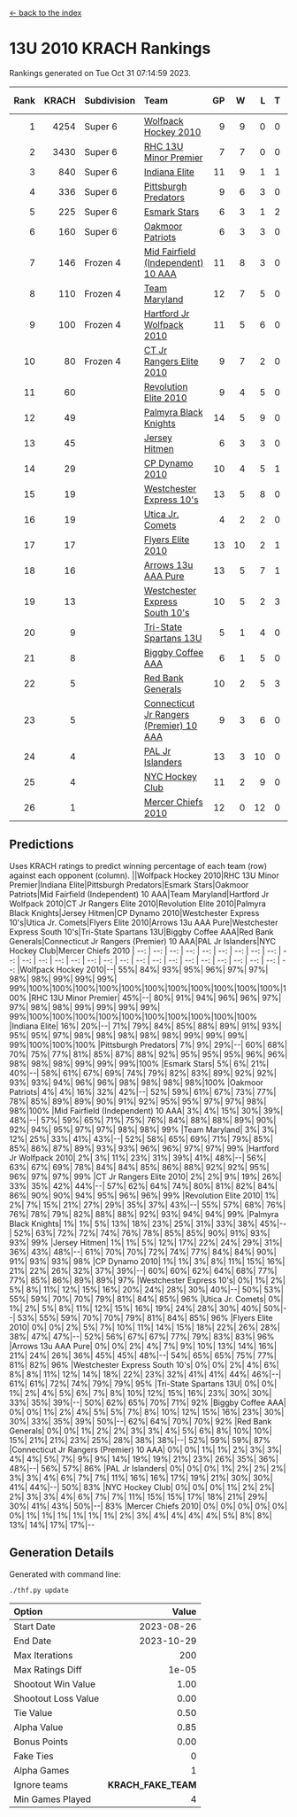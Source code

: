 [<- back to the index](readme.md)
# 13U 2010 KRACH Rankings
Rankings generated on Tue Oct 31 07:14:59 2023.

Rank|KRACH|Subdivision|Team|GP|W|L|T|OTW|OTL|SoS|Exp Wins|Win Diff
---:|---:|:---|:---|---:|---:|---:|---:|---:|---:|---:|---:|---:
1|4254|Super 6|[Wolfpack Hockey 2010](https://gamesheetstats.com/seasons/3664/teams/140960/schedule)|9|9|0|0|0|0|68|9.8|-0.0
2|3430|Super 6|[RHC 13U Minor Premier](https://gamesheetstats.com/seasons/3664/teams/140959/schedule)|7|7|0|0|1|0|68|7.8|-0.0
3|840|Super 6|[Indiana Elite](https://gamesheetstats.com/seasons/3664/teams/144350/schedule)|11|9|1|1|0|0|152|10.4|0.0
4|336|Super 6|[Pittsburgh Predators](https://gamesheetstats.com/seasons/3664/teams/140974/schedule)|9|6|3|0|0|0|298|6.9|0.0
5|225|Super 6|[Esmark Stars](https://gamesheetstats.com/seasons/3664/teams/140972/schedule)|6|3|1|2|0|0|261|4.9|0.0
6|160|Super 6|[Oakmoor Patriots](https://gamesheetstats.com/seasons/3664/teams/162748/schedule)|6|3|3|0|0|0|339|3.9|0.0
7|146|Frozen 4|[Mid Fairfield (Independent) 10 AAA](https://gamesheetstats.com/seasons/3664/teams/140956/schedule)|11|8|3|0|1|0|729|8.9|0.0
8|110|Frozen 4|[Team Maryland](https://gamesheetstats.com/seasons/3664/teams/140976/schedule)|12|7|5|0|1|0|571|7.9|0.0
9|100|Frozen 4|[Hartford Jr Wolfpack 2010](https://gamesheetstats.com/seasons/3664/teams/140957/schedule)|11|5|6|0|0|2|1317|5.8|-0.0
10|80|Frozen 4|[CT Jr Rangers Elite 2010](https://gamesheetstats.com/seasons/3664/teams/140955/schedule)|9|7|2|0|1|0|25|7.9|0.0
11|60||[Revolution Elite 2010](https://gamesheetstats.com/seasons/3664/teams/140975/schedule)|9|4|5|0|0|0|526|4.9|0.0
12|49||[Palmyra Black Knights](https://gamesheetstats.com/seasons/3664/teams/140973/schedule)|14|5|9|0|0|0|1073|5.9|0.0
13|45||[Jersey Hitmen](https://gamesheetstats.com/seasons/3664/teams/140961/schedule)|6|3|3|0|0|1|88|3.9|0.0
14|29||[CP Dynamo 2010](https://gamesheetstats.com/seasons/3664/teams/140968/schedule)|10|4|5|1|0|1|82|5.4|0.0
15|19||[Westchester Express 10's](https://gamesheetstats.com/seasons/3664/teams/140967/schedule)|13|5|8|0|0|0|301|5.9|0.0
16|19||[Utica Jr. Comets](https://gamesheetstats.com/seasons/3664/teams/140970/schedule)|4|2|2|0|1|0|35|2.9|0.0
17|17||[Flyers Elite 2010](https://gamesheetstats.com/seasons/3664/teams/140963/schedule)|13|10|2|1|0|0|7|11.4|0.0
18|16||[Arrows 13u AAA Pure](https://gamesheetstats.com/seasons/3664/teams/140965/schedule)|13|5|7|1|0|0|633|6.4|0.0
19|13||[Westchester Express South 10's](https://gamesheetstats.com/seasons/3664/teams/140971/schedule)|10|5|2|3|0|0|19|7.4|0.0
20|9||[Tri-State Spartans 13U](https://gamesheetstats.com/seasons/3664/teams/144349/schedule)|5|1|4|0|1|0|226|1.9|0.0
21|8||[Biggby Coffee AAA](https://gamesheetstats.com/seasons/3664/teams/144347/schedule)|6|1|5|0|0|1|314|1.9|0.0
22|5||[Red Bank Generals](https://gamesheetstats.com/seasons/3664/teams/140962/schedule)|10|2|5|3|0|1|12|4.4|0.0
23|5||[Connecticut Jr Rangers (Premier) 10 AAA](https://gamesheetstats.com/seasons/3664/teams/140958/schedule)|9|3|6|0|0|0|18|3.9|0.0
24|4||[PAL Jr Islanders](https://gamesheetstats.com/seasons/3664/teams/140969/schedule)|13|3|10|0|0|0|22|3.9|0.0
25|4||[NYC Hockey Club](https://gamesheetstats.com/seasons/3664/teams/140966/schedule)|11|2|9|0|0|0|39|2.9|0.0
26|1||[Mercer Chiefs 2010](https://gamesheetstats.com/seasons/3664/teams/140964/schedule)|12|0|12|0|0|0|22|0.9|0.0

## Predictions
Uses KRACH ratings to predict winning percentage of each team (row) against each opponent (column).
||Wolfpack Hockey 2010|RHC 13U Minor Premier|Indiana Elite|Pittsburgh Predators|Esmark Stars|Oakmoor Patriots|Mid Fairfield (Independent) 10 AAA|Team Maryland|Hartford Jr Wolfpack 2010|CT Jr Rangers Elite 2010|Revolution Elite 2010|Palmyra Black Knights|Jersey Hitmen|CP Dynamo 2010|Westchester Express 10's|Utica Jr. Comets|Flyers Elite 2010|Arrows 13u AAA Pure|Westchester Express South 10's|Tri-State Spartans 13U|Biggby Coffee AAA|Red Bank Generals|Connecticut Jr Rangers (Premier) 10 AAA|PAL Jr Islanders|NYC Hockey Club|Mercer Chiefs 2010
| --: | --: | --: | --: | --: | --: | --: | --: | --: | --: | --: | --: | --: | --: | --: | --: | --: | --: | --: | --: | --: | --: | --: | --: | --: | --: | --: 
|Wolfpack Hockey 2010|--| 55%| 84%| 93%| 95%| 96%| 97%| 97%| 98%| 98%| 99%| 99%| 99%| 99%|100%|100%|100%|100%|100%|100%|100%|100%|100%|100%|100%|100%
|RHC 13U Minor Premier| 45%|--| 80%| 91%| 94%| 96%| 96%| 97%| 97%| 98%| 98%| 99%| 99%| 99%| 99%| 99%|100%|100%|100%|100%|100%|100%|100%|100%|100%|100%
|Indiana Elite| 16%| 20%|--| 71%| 79%| 84%| 85%| 88%| 89%| 91%| 93%| 95%| 95%| 97%| 98%| 98%| 98%| 98%| 98%| 99%| 99%| 99%| 99%|100%|100%|100%
|Pittsburgh Predators|  7%|  9%| 29%|--| 60%| 68%| 70%| 75%| 77%| 81%| 85%| 87%| 88%| 92%| 95%| 95%| 95%| 96%| 96%| 98%| 98%| 98%| 99%| 99%| 99%|100%
|Esmark Stars|  5%|  6%| 21%| 40%|--| 58%| 61%| 67%| 69%| 74%| 79%| 82%| 83%| 89%| 92%| 92%| 93%| 93%| 94%| 96%| 96%| 98%| 98%| 98%| 98%|100%
|Oakmoor Patriots|  4%|  4%| 16%| 32%| 42%|--| 52%| 59%| 61%| 67%| 73%| 77%| 78%| 85%| 89%| 89%| 90%| 91%| 92%| 95%| 95%| 97%| 97%| 98%| 98%|100%
|Mid Fairfield (Independent) 10 AAA|  3%|  4%| 15%| 30%| 39%| 48%|--| 57%| 59%| 65%| 71%| 75%| 76%| 84%| 88%| 88%| 89%| 90%| 92%| 94%| 95%| 97%| 97%| 98%| 98%| 99%
|Team Maryland|  3%|  3%| 12%| 25%| 33%| 41%| 43%|--| 52%| 58%| 65%| 69%| 71%| 79%| 85%| 85%| 86%| 87%| 89%| 93%| 93%| 96%| 96%| 97%| 97%| 99%
|Hartford Jr Wolfpack 2010|  2%|  3%| 11%| 23%| 31%| 39%| 41%| 48%|--| 56%| 63%| 67%| 69%| 78%| 84%| 84%| 85%| 86%| 88%| 92%| 92%| 95%| 96%| 97%| 97%| 99%
|CT Jr Rangers Elite 2010|  2%|  2%|  9%| 19%| 26%| 33%| 35%| 42%| 44%|--| 57%| 62%| 64%| 74%| 80%| 81%| 82%| 84%| 86%| 90%| 90%| 94%| 95%| 96%| 96%| 99%
|Revolution Elite 2010|  1%|  2%|  7%| 15%| 21%| 27%| 29%| 35%| 37%| 43%|--| 55%| 57%| 68%| 76%| 76%| 78%| 79%| 82%| 88%| 88%| 92%| 93%| 94%| 94%| 99%
|Palmyra Black Knights|  1%|  1%|  5%| 13%| 18%| 23%| 25%| 31%| 33%| 38%| 45%|--| 52%| 63%| 72%| 72%| 74%| 76%| 78%| 85%| 85%| 90%| 91%| 93%| 93%| 99%
|Jersey Hitmen|  1%|  1%|  5%| 12%| 17%| 22%| 24%| 29%| 31%| 36%| 43%| 48%|--| 61%| 70%| 70%| 72%| 74%| 77%| 84%| 84%| 90%| 91%| 93%| 93%| 98%
|CP Dynamo 2010|  1%|  1%|  3%|  8%| 11%| 15%| 16%| 21%| 22%| 26%| 32%| 37%| 39%|--| 60%| 60%| 62%| 64%| 68%| 77%| 77%| 85%| 86%| 89%| 89%| 97%
|Westchester Express 10's|  0%|  1%|  2%|  5%|  8%| 11%| 12%| 15%| 16%| 20%| 24%| 28%| 30%| 40%|--| 50%| 53%| 55%| 59%| 70%| 70%| 79%| 81%| 84%| 85%| 96%
|Utica Jr. Comets|  0%|  1%|  2%|  5%|  8%| 11%| 12%| 15%| 16%| 19%| 24%| 28%| 30%| 40%| 50%|--| 53%| 55%| 59%| 70%| 70%| 79%| 81%| 84%| 85%| 96%
|Flyers Elite 2010|  0%|  0%|  2%|  5%|  7%| 10%| 11%| 14%| 15%| 18%| 22%| 26%| 28%| 38%| 47%| 47%|--| 52%| 56%| 67%| 67%| 77%| 79%| 83%| 83%| 96%
|Arrows 13u AAA Pure|  0%|  0%|  2%|  4%|  7%|  9%| 10%| 13%| 14%| 16%| 21%| 24%| 26%| 36%| 45%| 45%| 48%|--| 54%| 65%| 65%| 75%| 77%| 81%| 82%| 96%
|Westchester Express South 10's|  0%|  0%|  2%|  4%|  6%|  8%|  8%| 11%| 12%| 14%| 18%| 22%| 23%| 32%| 41%| 41%| 44%| 46%|--| 61%| 61%| 72%| 74%| 79%| 79%| 95%
|Tri-State Spartans 13U|  0%|  0%|  1%|  2%|  4%|  5%|  6%|  7%|  8%| 10%| 12%| 15%| 16%| 23%| 30%| 30%| 33%| 35%| 39%|--| 50%| 62%| 65%| 70%| 71%| 92%
|Biggby Coffee AAA|  0%|  0%|  1%|  2%|  4%|  5%|  5%|  7%|  8%| 10%| 12%| 15%| 16%| 23%| 30%| 30%| 33%| 35%| 39%| 50%|--| 62%| 64%| 70%| 70%| 92%
|Red Bank Generals|  0%|  0%|  1%|  2%|  2%|  3%|  3%|  4%|  5%|  6%|  8%| 10%| 10%| 15%| 21%| 21%| 23%| 25%| 28%| 38%| 38%|--| 52%| 59%| 59%| 87%
|Connecticut Jr Rangers (Premier) 10 AAA|  0%|  0%|  1%|  1%|  2%|  3%|  3%|  4%|  4%|  5%|  7%|  9%|  9%| 14%| 19%| 19%| 21%| 23%| 26%| 35%| 36%| 48%|--| 56%| 57%| 86%
|PAL Jr Islanders|  0%|  0%|  0%|  1%|  2%|  2%|  2%|  3%|  3%|  4%|  6%|  7%|  7%| 11%| 16%| 16%| 17%| 19%| 21%| 30%| 30%| 41%| 44%|--| 50%| 83%
|NYC Hockey Club|  0%|  0%|  0%|  1%|  2%|  2%|  2%|  3%|  3%|  4%|  6%|  7%|  7%| 11%| 15%| 15%| 17%| 18%| 21%| 29%| 30%| 41%| 43%| 50%|--| 83%
|Mercer Chiefs 2010|  0%|  0%|  0%|  0%|  0%|  0%|  1%|  1%|  1%|  1%|  1%|  1%|  2%|  3%|  4%|  4%|  4%|  4%|  5%|  8%|  8%| 13%| 14%| 17%| 17%|--

## Generation Details

Generated with command line:
```
./thf.py update
```

| Option | Value |
| :----- | ----: |
| Start Date | 2023-08-26 |
| End Date | 2023-10-29 |
| Max Iterations | 200 |
| Max Ratings Diff | 1e-05 |
| Shootout Win Value | 1.00 |
| Shootout Loss Value | 0.00 |
| Tie Value | 0.50 |
| Alpha Value | 0.85 |
| Bonus Points | 0.00 |
| Fake Ties | 0 |
| Alpha Games | 1 |
| Ignore teams | __KRACH_FAKE_TEAM__ |
| Min Games Played | 4 |

